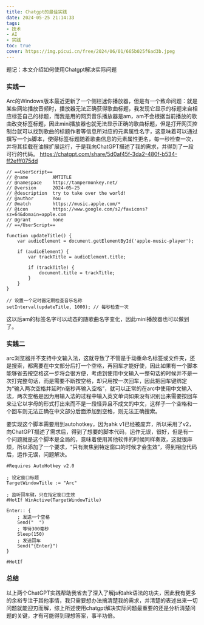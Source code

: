 ```yaml
---
title: Chatgpt的最佳实践
date: 2024-05-25 21:14:33
tags: 
- 技术
- AI
- 实践
toc: true
cover: https://img.picui.cn/free/2024/06/01/665b025f6ad3b.jpeg
---
```

题记：本文介绍如何使用Chatgpt解决实际问题
<!--more-->
### [](#header-3)实践一
Arc的Windows版本最近更新了一个侧栏迷你播放器，但是有一个致命问题：就是某些网站播放音频时，播放器无法正确获得歌曲标题，我发现它显示的标题来自相应标签自己的标题，而我是用的网页音乐播放器是am，am不会根据当前播放的歌曲改变标签标题，因此mini播放器也就无法显示正确的歌曲标题，但是打开网页控制台就可以找到歌曲的标题作者等信息所对应的元素属性名字，这意味着可以通过撰写一个js脚本，使得标签标题随着歌曲信息的元素属性更名，每一秒检查一次，并将其挂载在油猴扩展运行，于是我向ChatGPT描述了我的需求，并得到了一段可行的代码。
https://chatgpt.com/share/5d0af45f-3da2-480f-b534-ff2efff075dd  
    
```
// ==UserScript==
// @name         AMTITLE
// @namespace    http://tampermonkey.net/
// @version      2024-05-25
// @description  try to take over the world!
// @author       You
// @match        https://music.apple.com/*
// @icon         https://www.google.com/s2/favicons?sz=64&domain=apple.com
// @grant        none
// ==/UserScript==

function updateTitle() {
    var audioElement = document.getElementById('apple-music-player');

    if (audioElement) {
        var trackTitle = audioElement.title;

        if (trackTitle) {
            document.title = trackTitle;
        }
    }
}

// 设置一个定时器定期检查音乐名称
setInterval(updateTitle, 1000); // 每秒检查一次
```
  
这以后am的标签名字可以动态的随歌曲名字变化，因此mini播放器也可以做到了。  
  
### [](#header-3)实践二  
  
arc浏览器并不支持中文输入法，这就导致了不管是手动重命名标签或文件夹，还是搜索，都需要在中文部分后打一个空格，再回车才能好使，因此如果有一个脚本能够省去按空格这一步将会很方便，考虑到使用中文输入一整句话的时候并不是一次打完整句话，而是需要不断按空格，却只用按一次回车，因此把回车键绑定为“输入两次空格并延时n毫秒再输入空格”，就可以正常的在arc中使用中文输入法，两次空格是因为用输入法的过程中输入英文单词如果没有识别出来需要按回车来让它以字母的形式打出来而不是一段怪异且不成文的中文，这样子一个空格和一个回车则无法正确在中文部分后面添加到空格，则无法正确搜索。  
  
要实现这个脚本需要用到autohotkey，因为ahk v1已经被废弃，所以采用了v2，向ChatGPT描述了需求后，得到了想要的脚本代码，运作无误，很好，但是有一个问题就是这个脚本是全局的，意味着使用其他软件的时候同样奏效，这就很麻烦，所以添加了一个要求，“只有聚焦到特定窗口的时候才会生效”，得到相应代码后，运作无误，问题解决。
      
```
#Requires AutoHotkey v2.0

; 设定窗口标题
TargetWindowTitle := "Arc"

; 监听回车键，只在指定窗口生效
#HotIf WinActive(TargetWindowTitle)

Enter:: {
    ; 发送一个空格
    Send("  ")
    ; 等待300毫秒
    Sleep(150)
    ; 发送回车
    Send("{Enter}")
}

#HotIf
```
  
### [](#header-3)总结  
  
以上两个ChatGPT实践帮助我省去了深入了解js和ahk语法的功夫，因此我有更多的余裕专注于其他事情，我只需要想办法搞清楚我的需求，并清楚的表述出来一切问题就能迎刃而解，综上所述使用chatgpt解决实际问题最重要的还是分析清楚问题的关键，才有可能得到理想答案，事半功倍。